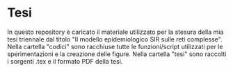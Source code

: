 # Tesi
In questo repository è caricato il materiale utilizzato per la stesura della mia tesi triennale dal titolo "Il modello epidemiologico SIR sulle reti complesse".
Nella cartella "codici" sono racchiuse tutte le funzioni/script utilizzati per le sperimentazioni e la creazione delle figure.
Nella cartella "tesi" sono raccolti i sorgenti .tex e il formato PDF della tesi.
